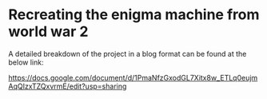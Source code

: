
# Recreating the enigma machine from world war 2

A detailed breakdown of the project in a blog format can be found at the below link:

https://docs.google.com/document/d/1PmaNfzGxodGL7Xitx8w_ETLq0eujmAqQIzxTZQxvrmE/edit?usp=sharing

